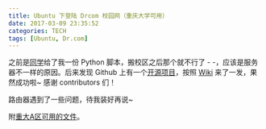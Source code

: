 ```yaml
---
title: Ubuntu 下登陆 Drcom 校园网（重庆大学可用）
date: 2017-03-09 23:35:52
categories: TECH
tags: [Ubuntu, Dr.com]
---
```

之前是[同学](http://blog.csdn.net/xfzero/article/details/50437396)给了我一份 Python 脚本，搬校区之后那个就不行了 - -，应该是服务器不一样的原因。后来发现 Github 上有一个[开源项目](https://github.com/drcoms/drcom-generic)，按照 [Wiki](https://github.com/drcoms/drcom-generic/wiki/d%E7%89%88%E7%AE%80%E7%95%A5%E4%BD%BF%E7%94%A8%E5%92%8C%E9%85%8D%E7%BD%AE%E8%AF%B4%E6%98%8E) 来了一发，果然成功啦~ 感谢 contributors 们！

<!--more-->
路由器遇到了一些问题，待我装好再说~

附[重大A区可用的文件](http://ooie9cjod.bkt.clouddn.com/drcom.py)。